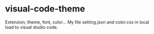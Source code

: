 # visual-code-theme
Extension, theme, font, color...
My file setting.json and color.css in local load to visual studio code.
